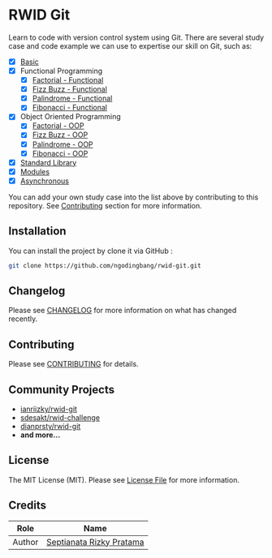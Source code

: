 # RWID Git

Learn to code with version control system using Git. There are several study case and code example we can use to expertise our skill on Git, such as:

- [x] [Basic](basic/index.html)
- [x] Functional Programming
  - [x] [Factorial - Functional](functional/factorial.html)
  - [x] [Fizz Buzz - Functional](functional/fizz-buzz.html)
  - [x] [Palindrome - Functional](functional/palindrome.html)
  - [x] [Fibonacci - Functional](functional/fibonacci.html)
- [x] Object Oriented Programming
  - [x] [Factorial - OOP](oop/factorial.html)
  - [x] [Fizz Buzz - OOP](oop/fizz-buzz.html)
  - [x] [Palindrome - OOP](oop/palindrome.html)
  - [x] [Fibonacci - OOP](oop/fibonacci.html)
- [x] [Standard Library](standard-library/index.html)
- [x] [Modules](modules/index.html)
- [x] [Asynchronous](asynchronous/index.html)

You can add your own study case into the list above by contributing to this repository. See [Contributing](#contributing) section for more information.

## Installation

You can install the project by clone it via GitHub :

```bash
git clone https://github.com/ngodingbang/rwid-git.git
```

## Changelog

Please see [CHANGELOG](CHANGELOG.md) for more information on what has changed recently.

## Contributing

Please see [CONTRIBUTING](CONTRIBUTING.md) for details.

## Community Projects

- [ianriizky/rwid-git](https://github.com/ianriizky/rwid-git)
- [sdesakt/rwid-challenge](https://github.com/sdesakt/rwid-challenge)
- [dianprsty/rwid-git](https://github.com/dianprsty/rwid-git)
- **and more...**

## License

The MIT License (MIT). Please see [License File](LICENSE.md) for more information.

## Credits

| Role   | Name                                                     |
| ------ | -------------------------------------------------------- |
| Author | [Septianata Rizky Pratama](https://github.com/ianriizky) |
